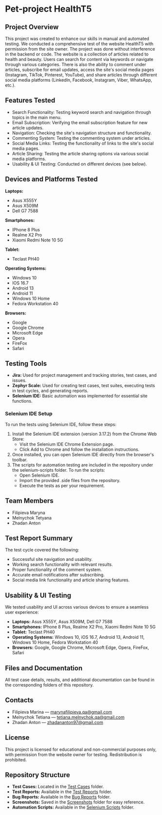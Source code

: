 # Pet-project HealthT5
## Project Overview
This project was created to enhance our skills in manual and automated testing. We conducted a comprehensive test of the website HealthT5 with permission from the site owner. The project was done without interference in the backend or code.
The website is a collection of articles related to health and beauty. Users can search for content via keywords or navigate through various categories. There is also the ability to comment under articles, subscribe for email updates, access the site's social media pages (Instagram, TikTok, Pinterest, YouTube), and share articles through different social media platforms (LinkedIn, Facebook, Instagram, Viber, WhatsApp, etc.).

## Features Tested
- Search Functionality: Testing keyword search and navigation through topics in the main menu.
- Email Subscription: Verifying the email subscription feature for new article updates.
- Navigation: Checking the site's navigation structure and functionality.
- Commenting System: Testing the commenting system under articles.
- Social Media Links: Testing the functionality of links to the site's social media pages.
- Article Sharing: Testing the article sharing options via various social media platforms.
- Usability & UI Testing: Conducted on different devices (see below).

## Devices and Platforms Tested
**Laptops:**
- Asus X555Y
- Asus X509M
- Dell G7 7588

**Smartphones:**
- IPhone 8 Plus
- Realme X2 Pro
- Xiaomi Redmi Note 10 5G

**Tablet:**
- Teclast PH40

**Operating Systems:**
- Windows 10
- IOS 16.7
- Android 13
- Android 11
- Windows 10 Home
- Fedora Workstation 40

**Browsers:**
- Google
- Google Chrome
- Microsoft Edge
- Opera
- FireFox
- Safari

## Testing Tools
- **Jira:** Used for project management and tracking stories, test cases, and issues.
- **Zephyr Scale:** Used for creating test cases, test suites, executing tests in test cycles, and generating reports.
- **Selenium IDE:** Basic automation was implemented for essential site functions.
### Selenium IDE Setup
To run the tests using Selenium IDE, follow these steps:
1. Install the Selenium IDE extension (version 3.17.2) from the Chrome Web Store:
    - Visit the Selenium IDE Chrome Extension page.
    - Click Add to Chrome and follow the installation instructions.
2. Once installed, you can open Selenium IDE directly from the browser's toolbar.
3. The scripts for automation testing are included in the repository under the selenium-scripts folder. To run the scripts:
    - Open Selenium IDE.
    - Import the provided .side files from the repository.
    - Execute the tests as per your requirement.

## Team Members
- Filipieva Maryna
- Melnychok Tetyana
- Zhadan Anton

## Test Report Summary
The test cycle covered the following:
- Successful site navigation and usability.
- Working search functionality with relevant results.
- Proper functionality of the comment system.
- Accurate email notifications after subscribing.
- Social media link functionality and article sharing features.

## Usability & UI Testing
We tested usability and UI across various devices to ensure a seamless user experience:
- **Laptops:** Asus X555Y, Asus X509M, Dell G7 7588
- **Smartphones:** IPhone 8 Plus, Realme X2 Pro, Xiaomi Redmi Note 10 5G
- **Tablet:** Teclast PH40
- **Operating Systems:** Windows 10, iOS 16.7, Android 13, Android 11, Windows 10 Home, Fedora Workstation 40
- **Browsers:** Google, Google Chrome, Microsoft Edge, Opera, FireFox, Safari

## Files and Documentation
All test case details, results, and additional documentation can be found in the corresponding folders of this repository.

## Contacts
- Filipieva Marina — marynafilipieva.qa@gmail.com
- Melnychok Tetiana — tetiana.melnychok.qa@gmail.com
- Zhadan Anton — zhadananton97@gmail.com

## License
This project is licensed for educational and non-commercial purposes only, with permission from the website owner for testing. Redistribution is prohibited.

## Repository Structure
- **Test Cases:** Located in the [Test Cases](https://github.com/anton-zhadan-qa/Pet-project/tree/main/Test%20Cases) folder.
- **Test Reports:** Available in the [Test Reports](https://github.com/anton-zhadan-qa/Pet-project/tree/main/TEST%20REPORTS) folder.
- **Bug Reports:** Available in the [Bug Reports](https://github.com/anton-zhadan-qa/Pet-project/tree/main/Bug%20Reports) folder.
- **Screenshots:** Saved in the [Screenshots](https://github.com/anton-zhadan-qa/Pet-project/tree/main/Screenshots) folder for easy reference.
- **Automation Scripts:** Available in the [Selenium Scripts](https://github.com/anton-zhadan-qa/Pet-project/tree/main/Selenium%20Scripts) folder.
